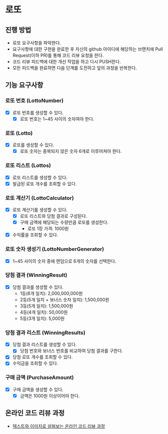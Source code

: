 # 로또

## 진행 방법

- 로또 요구사항을 파악한다.
- 요구사항에 대한 구현을 완료한 후 자신의 github 아이디에 해당하는 브랜치에 Pull Request(이하 PR)를 통해 코드 리뷰 요청을 한다.
- 코드 리뷰 피드백에 대한 개선 작업을 하고 다시 PUSH한다.
- 모든 피드백을 완료하면 다음 단계를 도전하고 앞의 과정을 반복한다.

## 기능 요구사항

### 로또 번호 (LottoNumber)

- [X] 로또 번호를 생성할 수 있다.
  - [X] 로또 번호는 1~45 사이의 숫자여야 한다.

### 로또 (Lotto)

- [X] 로또를 생성할 수 있다.
  - [X] 로또 숫자는 중복되지 않은 숫자 6개로 이루어져야 한다.

### 로또 리스트 (Lottos)

- [X] 로또 리스트를 생성할 수 있다.
- [X] 발급된 로또 개수를 조회할 수 있다.

### 로또 계산기 (LottoCalculator)

- [X] 로또 계산기를 생성할 수 있다.
  - [X] 로또 리스트와 당첨 결과로 구성된다.
  - [X] 구매 금액에 해당되는 수량만큼 로또를 생성한다.
    - 로또 1장 가격: 1000원
- [X] 수익률을 조회할 수 있다.

### 로또 숫자 생성기 (LottoNumberGenerator)

- [X] 1~45 사이의 숫자 중에 랜덤으로 6개의 숫자를 선택한다.

### 당첨 결과 (WinningResult)

- [X] 당첨 결과를 생성할 수 있다.
  - 1등(6개 일치): 2,000,000,000원
  - 2등(5개 일치 + 보너스 숫자 일치): 1,500,000원
  - 3등(5개 일치): 1,500,000원
  - 4등(4개 일치): 50,000원
  - 5등(3개 일치): 5,000원

### 당첨 결과 리스트 (WinningResults)

- [X] 당첨 결과 리스트를 생성할 수 있다.
  - [X] 당첨 번호와 보너스 번호를 비교하여 당첨 결과를 구한다.
- [X] 당첨 로또 개수를 조회할 수 있다.
- [X] 수익금을 조회할 수 있다.

### 구매 금액 (PurchaseAmount)

- [X] 구매 금액을 생성할 수 있다.
  - [X] 금액은 1000원 이상이어야 한다.

## 온라인 코드 리뷰 과정

- [텍스트와 이미지로 살펴보는 온라인 코드 리뷰 과정](https://github.com/next-step/nextstep-docs/tree/master/codereview)
